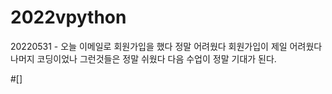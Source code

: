 # 2022vpython
20220531 - 오늘 이메일로 회원가입을 했다 정말 어려웠다 회원가입이 제일 어려웠다 나머지 코딩이었나 그런것들은 정말 쉬웠다 다음 수업이 정말 기대가 된다.

#[]
